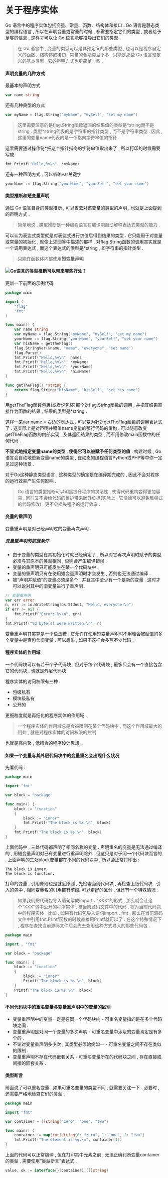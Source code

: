 # 关于程序实体

Go 语言中的程序实体包括变量、常量、函数、结构体和接口 . Go 语言是静态类型的编程语言 , 所以在声明变量或常量的时候 , 都需要指定它们的类型 , 或者给予足够的信息 , 这样才可以让 Go 语言能够推导出它们的类型 .

> 在 Go 语言中 , 变量的类型可以是其预定义的那些类型 , 也可以是程序自定义的函数、结构体或接口 . 常量的合法类型不多 , 只能是那些 Go 语言预定义的基本类型 . 它的声明方式也更简单一些 .

#### 声明变量的几种方式

最基本的声明方式

```go
var name string
```

还有几种典型的方式

```go
var myName = flag.String("myName", "mySelf", "set my name")
```

> 这里需要注意的是flag.String函数返回的结果值的类型是\*string而不是string . 类型\*string代表的是字符串的指针类型 , 而不是字符串类型 . 因此 , 这里的变量name代表的是一个指向字符串值的指针 .

这里需要通过操作符\*把这个指针指向的字符串值取出来了 , 所以打印的时候需要写成

```go
fmt.Printf("Hello,%v\n", *myName)
```

还有一种声明方式 , 可以省略var关键字

```go
yourName := flag.String("yourName", "yourSelf", "set your name")
```

#### 类型推断和短变量声明

通过 Go 语言自身的类型推断 , 可以省去对该变量的类型的声明 , 也就是上面提到的声明方式 .

> 简单地说 , 类型推断是一种编程语言在编译期自动解释表达式类型的能力 .

可以认为表达式类型就是对表达式进行求值后得到结果的类型 . 它只能用于对变量或常量的初始化 , 就像上述回答中描述的那样 . 对flag.String函数的调用其实就是一个调用表达式 , 而这个表达式的类型是\*string , 即字符串的指针类型 .

> 只能在函数体内部使用**短变量声明**

#### ![](/assets/bianliangshengming.png)Go语言的类型推断可以带来哪些好处 ?

更新一下前面的示例代码

```go
package main

import (
    "flag"
    "fmt"
)

func main() {
    var name string
    var myName = flag.String("myName", "mySelf", "set my name")
    yourName := flag.String("yourName", "yourSelf", "set your name")
    var hisName = getTheFlag()
    flag.StringVar(&name, "name", "everyone", "set name")
    flag.Parse()
    fmt.Printf("Hello,%v\n", name)
    fmt.Printf("Hello,%v\n", *myName)
    fmt.Printf("Hello,%v\n", *yourName)
    fmt.Printf("Hello,%v\n", *hisName)
}

func getTheFlag() *string {
    return flag.String("hisName", "hisSelf", "set his name")
}
```

用getTheFlag函数包裹\(或者说包装\)那个对flag.String函数的调用 , 并把其结果直接作为函数的结果 , 结果的类型是\*string .

这样一来var name = 右边的表达式 , 可以变为针对getTheFlag函数的调用表达式了 . 这实际上是对声明并赋值name变量的那行代码的重构 . 可以随意改变getTheFlag函数的内部实现 , 及其返回结果的类型 , 而不用修改main函数中的任何代码 .

**不显式地指定变量name的类型 , 使得它可以被赋予任何类型的值** . 构建时候 , Go语言会自动地更新变量name的类型 , 在动态的编程语言Python或PHP等中你一定见过这种场景 .

对于Go这种静态类型语言 , 这种类型的确定是在编译期完成的 , 因此不会对程序的运行效率产生任何影响 .

> Go 语言的类型推断可以明显提升程序的灵活性 , 使得代码重构变得更加容易 , 同时又不会给代码的维护带来额外负担\(实际上 , 它恰恰可以避免散弹式的代码修改\) , 更不会损失程序的运行效率 .

#### 变量的重声明

变量重声明是对已经声明过的变量再次声明 .

##### 变量重声明的前提条件

* 由于变量的类型在其初始化时就已经确定了 , 所以对它再次声明时赋予的类型必须与其原本的类型相同 , 否则会产生编译错误 . 
* 变量的重声明只可能发生在某一个代码块中 . 
* 变量的重声明只有在使用短变量声明时才会发生 , 否则也无法通过编译 . 
* 被"声明并赋值"的变量必须是多个 , 并且其中至少有一个是新的变量 . 这时才可以说对其中的旧变量进行了重声明 . 

```go
// 变量重声明
var err error
n, err := io.WriteString(os.Stdout, "Hello, everyone!\n")
if err != nil {
    fmt.Printf("Error: %v\n", err)
}
fmt.Printf("%d byte(s) were written.\n", n)
```

变量重声明其实算是一个语法糖 . 它允许在使用短变量声明时不用理会被赋值的多个变量中是否包含旧变量 . 可以想象 , 如果不这样会多写不少代码 .

#### 程序实体的作用域

一个代码块可以有若干个子代码块 ; 但对于每个代码块 , 最多只会有一个直接包含它的代码块 , 也就是外层代码块 .

程序实体的访问权限有三种 :

* 包级私有
* 模块级私有
* 公开的

更细粒度就是再细化的程序实体的作用域 .

> 一个程序实体的作用域总是会被限制在某个代码块中 , 而这个作用域最大的用处 , 就是对程序实体的访问权限的控制

也就是高内聚 , 低耦合的程序设计思想 .

#### 如果一个变量与其外层代码块中的变量重名会出现什么状况

先看代码 :

```go
package main

import "fmt"

var block = "package"

func main() {
    block := "function"
    {
        block := "inner"
        fmt.Printf("The block is %s.\n", block)
    }
    fmt.Printf("The block is %s.\n", block)
}
```

上面代码中 , 三处代码都声明了相同名称的变量 . 声明重名的变量是无法通过编译的 , 用短变量声明对已有变量进行重声明除外 , 但这只是对于同一个代码块而言的 . 上面声明的三处block变量都在不同的代码块中 , 所以会正常打印出 :

```
The block is inner.
The block is function.
```

打印的变量 , 引用原则也是就近原则 , 先检查当前代码块 , 再检查上级代码块 . 引入的包中 , 相同变量名的引用都有前缀, 可以更好的区分 , 但还有一个特殊情况 .

> 如果我们把代码包导入语句写成import . "XXX"的形式 , 那么就会让这个“XXX”包中公开的程序实体 , 被当前源码文件中的代码 , 视为当前代码包中的程序实体 . 比如 , 如果有代码包导入语句import . fmt , 那么在当前源码文件中引用fmt.Printf函数的时候直接用Printf就可以了 . 在这个特殊情况下 , 程序在查找当前源码文件后会先去查用这种方式导入的那些代码包 .

```go
package main

import . "fmt"

var block = "package"

func main() {
    block := "function"
    {
        block := "inner"
        Printf("The block is %s.\n", block)
    }
    Printf("The block is %s.\n", block)
}
```

#### 不同代码块中的重名变量与变量重声明中的变量的区别

* 变量重声明中的变量一定是在同一个代码块内 - 可重名变量指的是在多个代码块之间 .
* 变量重声明是对同一个变量的多次声明 - 可重名变量中涉及的变量肯定是有多个的 .
* 不论对变量重声明多少次 , 其类型必须始终如一 - 可重名变量之间不存在类似的限制 .
* 变量重声明不存在代码嵌套关系 - 可重名变量所在的代码块之间 , 存在直接或间接的嵌套关系 .

#### 类型断言

前面说了可以重名变量 , 如果可重名变量的类型不同 , 就需要关注一下 . 必要时 , 还需要严格地检查它们的类型 .

```go
package main

import "fmt"

var container = []string{"zero", "one", "two"}

func main() {
    container := map[int]string{0: "zero", 1: "one", 2: "two"}
    fmt.Printf("The element is %q.\n", container[1])
}
```

上面的代码可以正常编译 , 但在打印其中元素之前 , 无法正确判断变量container的类型 . 需要使用“类型断言”表达式 . 

```go
value, ok := interface{}(container).([]string)
```



